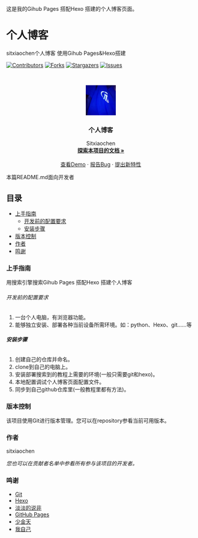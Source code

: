 这是我的Gihub Pages 搭配Hexo 搭建的个人博客页面。


# 个人博客

sitxiaochen个人博客
使用Gihub Pages&Hexo搭建

<!-- PROJECT SHIELDS -->

[![Contributors][contributors-shield]][contributors-url]
[![Forks][forks-shield]][forks-url]
[![Stargazers][stars-shield]][stars-url]
[![Issues][issues-shield]][issues-url]

<!-- PROJECT LOGO -->
<br />

<p align="center">
  <a href="https://github.com/sitxiaochen/sitxiaochen.github.io/">
    <img src="images/71083534.jpg" alt="Logo" width="80" height="80">
  </a>

  <h3 align="center">个人博客</h3>
  <p align="center">
    Sitxiaochen
    <br />
    <a href="https://github.com/sitxiaochen/sitxiaochen.github.io"><strong>探索本项目的文档 »</strong></a>
    <br />
    <br />
    <a href="https://github.com/sitxiaochen/sitxiaochen.github.io/">查看Demo</a>
    ·
    <a href="https://github.com/sitxiaochen/sitxiaochen.github.io/issues">报告Bug</a>
    ·
    <a href="https://github.com/sitxiaochen/sitxiaochen.github.io/issues">提出新特性</a>
  </p>

</p>


 本篇README.md面向开发者
 
## 目录

- [上手指南](#上手指南)
  - [开发前的配置要求](#开发前的配置要求)
  - [安装步骤](#安装步骤)
- [版本控制](#版本控制)
- [作者](#作者)
- [鸣谢](#鸣谢)

### 上手指南

用搜索引擎搜索Gihub Pages 搭配Hexo 搭建个人博客


###### 开发前的配置要求

1. 一台个人电脑，有浏览器功能。
2. 能够独立安装、部署各种当前设备所需环境。如：python、Hexo、git......等

###### **安装步骤**

1. 创建自己的仓库并命名。
2. clone到自己的电脑上。
3. 安装部署搜索到的教程上需要的环境(一般只需要git和hexo)。
4. 本地配置调试个人博客页面配置文件。
5. 同步到自己github仓库里(一般教程里都有方法)。

### 版本控制

该项目使用Git进行版本管理。您可以在repository参看当前可用版本。

### 作者

sitxiaochen
  

 *您也可以在贡献者名单中参看所有参与该项目的开发者。*


### 鸣谢


- [Git](https://git-scm.com)
- [Hexo](https://hexo.io/zh-cn/)
- [淡淡的说非](https://blog.csdn.net/yaorongke/article/details/119089190)
- [GitHub Pages](https://pages.github.com)
- [少金天](https://github.com/shaojintian)
- [我自己](https://github.com/sitxiaochen)

<!-- links -->
[your-project-path]:sitxiaochen/sitxiaochen.github.io
[contributors-shield]: https://img.shields.io/github/contributors/sitxiaochen/sitxiaochen.github.io.svg?style=flat-square
[contributors-url]: https://github.com/sitxiaochen/sitxiaochen.github.io/graphs/contributors
[forks-shield]: https://img.shields.io/github/forks/sitxiaochen/sitxiaochen.github.io.svg?style=flat-square
[forks-url]: https://github.com/sitxiaochen/sitxiaochen.github.io/network/members
[stars-shield]: https://img.shields.io/github/stars/sitxiaochen/sitxiaochen.github.io.svg?style=flat-square
[stars-url]: https://github.com/sitxiaochen/sitxiaochen.github.io/stargazers
[issues-shield]: https://img.shields.io/github/issues/sitxiaochen/sitxiaochen.github.io.svg?style=flat-square
[issues-url]: https://img.shields.io/github/issues/sitxiaochen/sitxiaochen.github.io.svg



